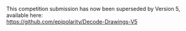 This competition submission has now been superseded by Version 5, available here:  
<https://github.com/epipolarity/Decode-Drawings-V5>